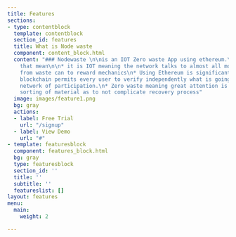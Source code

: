 ```yaml
---
title: Features
sections:
- type: contentblock
  template: contentblock
  section_id: features
  title: What is Node waste
  component: content_block.html
  content: "### Nodewaste \n\nis an IOT Zero waste App using ethereum.\n\nWhat does
    that mean\n\n* it is IOT meaning the network talks to almost all moving parts.
    from waste can to reward mechanics\n* Using Ethereum is significant because the
    blockchain permits every user to verify independently what is going on in their
    network of participation.\n* Zero waste meaning great attention is placed in the
    sorting of material as to not complicate recovery process"
  image: images/feature1.png
  bg: gray
  actions:
  - label: Free Trial
    url: "/signup"
  - label: View Demo
    url: "#"
- template: featuresblock
  component: features_block.html
  bg: gray
  type: featuresblock
  section_id: ''
  title: ''
  subtitle: ''
  featureslist: []
layout: features
menu:
  main:
    weight: 2

---
```

